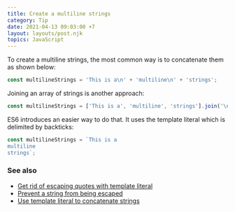 ```yaml
---
title: Create a multiline strings
category: Tip
date: 2021-04-13 09:03:00 +7
layout: layouts/post.njk
topics: JavaScript
---
```


To create a multiline strings, the most common way is to concatenate them as shown below:

```js
const multilineStrings = 'This is a\n' + 'multiline\n' + 'strings';
```

Joining an array of strings is another approach:

```js
const multilineStrings = ['This is a', 'multiline', 'strings'].join('\n');
```

ES6 introduces an easier way to do that. It uses the template literal which is delimited by backticks:

```js
const multilineStrings = `This is a
multiline
strings`;
```

### See also

-   [Get rid of escaping quotes with template literal](/get-rid-of-escaping-quotes-with-template-literal.html)
-   [Prevent a string from being escaped](/prevent-a-string-from-being-escaped.html)
-   [Use template literal to concatenate strings](/use-template-literal-to-concatenate-strings.html)

